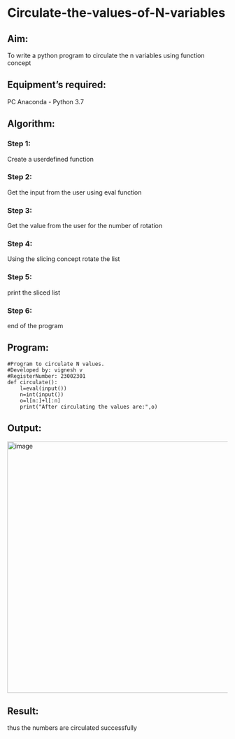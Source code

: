 # Circulate-the-values-of-N-variables
## Aim:
To write a python program to circulate the n variables using function concept
## Equipment’s required:
PC
Anaconda - Python 3.7
## Algorithm: 
### Step 1: 
Create a userdefined function
### Step 2: 
Get the input from the user using eval function
### Step 3: 
Get the value from the user for the number of rotation
### Step 4: 
Using the slicing concept rotate the list

### Step 5: 
print the sliced list 
### Step 6: 
end of the program
## Program:
```
#Program to circulate N values.
#Developed by: vignesh v
#RegisterNumber: 23002301
def circulate():
    l=eval(input())
    n=int(input())
    o=l[n:]+l[:n]
    print("After circulating the values are:",o)
 ```   


## Output:
<img width="575" alt="image" src="https://github.com/Vigneshv-23/Circulate-the-values-of-N-variables/assets/110780412/9e798464-8d2c-4087-a92a-eaf2232b4c40">


## Result:
thus the numbers are circulated successfully
